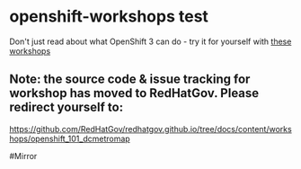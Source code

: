 # openshift-workshops test
Don't just read about what OpenShift 3 can do - try it for yourself with [these workshops][1]

[1]: http://redhatgov.io/workshops/openshift_101_dcmetromap/


## Note: the source code & issue tracking for workshop has moved to RedHatGov.  Please redirect yourself to:
https://github.com/RedHatGov/redhatgov.github.io/tree/docs/content/workshops/openshift_101_dcmetromap


#Mirror
